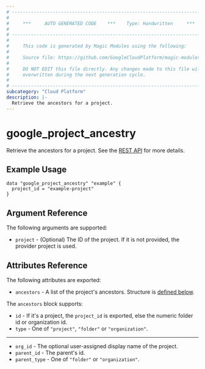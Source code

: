 ```yaml
---
# ----------------------------------------------------------------------------
#
#     ***     AUTO GENERATED CODE    ***    Type: Handwritten     ***
#
# ----------------------------------------------------------------------------
#
#     This code is generated by Magic Modules using the following:
#
#     Source file: https://github.com/GoogleCloudPlatform/magic-modules/tree/main/mmv1/third_party/terraform/website/docs/d/project_ancestry.html.markdown
#
#     DO NOT EDIT this file directly. Any changes made to this file will be
#     overwritten during the next generation cycle.
#
# ----------------------------------------------------------------------------
subcategory: "Cloud Platform"
description: |-
  Retrieve the ancestors for a project.
---
```


# google_project_ancestry

Retrieve the ancestors for a project.
See the [REST API](https://cloud.google.com/resource-manager/reference/rest/v1/projects/getAncestry) for more details.

## Example Usage

```hcl
data "google_project_ancestry" "example" {
  project_id = "example-project"
}
```

## Argument Reference

The following arguments are supported:

* `project` - (Optional) The ID of the project. If it is not provided, the provider project is used.

## Attributes Reference

The following attributes are exported:

* `ancestors` - A list of the project's ancestors. Structure is [defined below](#nested_ancestors).

<a name="nested_ancestors"></a>The `ancestors` block supports:

* `id` - If it's a project, the `project_id` is exported, else the numeric folder id or organization id.
* `type` - One of `"project"`, `"folder"` or `"organization"`.

---

* `org_id` - The optional user-assigned display name of the project.
* `parent_id` - The parent's id.
* `parent_type` - One of `"folder"` or `"organization"`.
